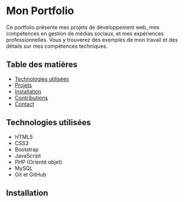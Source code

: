 # Mon Portfolio

Ce portfolio présente mes projets de développement web, mes compétences en gestion de médias sociaux, et mes expériences professionnelles. Vous y trouverez des exemples de mon travail et des détails sur mes compétences techniques.

## Table des matières
- [Technologies utilisées](#technologies-utilisées)
- [Projets](#projets)
- [Installation](#installation)
- [Contributions](#contributions)
- [Contact](#contact)

## Technologies utilisées
- HTML5
- CSS3
- Bootstrap
- JavaScript
- PHP (Orienté objet)
- MySQL
- Git et GitHub


## Installation

